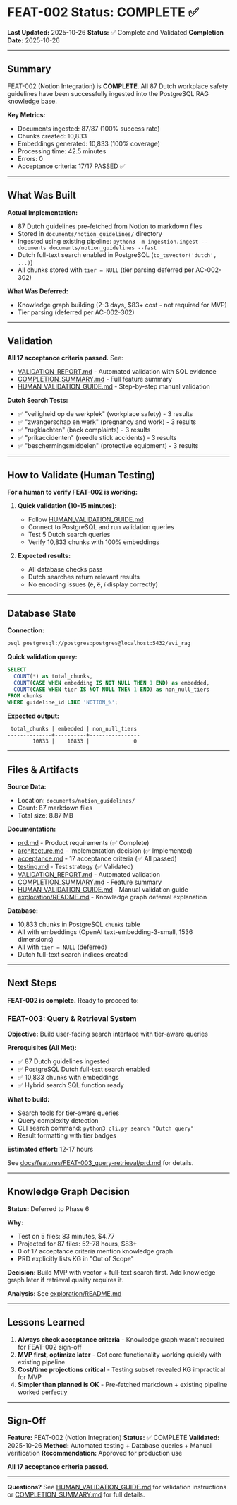 # FEAT-002 Status: COMPLETE ✅

**Last Updated:** 2025-10-26
**Status:** ✅ Complete and Validated
**Completion Date:** 2025-10-26

---

## Summary

FEAT-002 (Notion Integration) is **COMPLETE**. All 87 Dutch workplace safety guidelines have been successfully ingested into the PostgreSQL RAG knowledge base.

**Key Metrics:**
- Documents ingested: 87/87 (100% success rate)
- Chunks created: 10,833
- Embeddings generated: 10,833 (100% coverage)
- Processing time: 42.5 minutes
- Errors: 0
- Acceptance criteria: 17/17 PASSED ✅

---

## What Was Built

**Actual Implementation:**
- 87 Dutch guidelines pre-fetched from Notion to markdown files
- Stored in `documents/notion_guidelines/` directory
- Ingested using existing pipeline: `python3 -m ingestion.ingest --documents documents/notion_guidelines --fast`
- Dutch full-text search enabled in PostgreSQL (`to_tsvector('dutch', ...)`)
- All chunks stored with `tier = NULL` (tier parsing deferred per AC-002-302)

**What Was Deferred:**
- Knowledge graph building (2-3 days, $83+ cost - not required for MVP)
- Tier parsing (deferred per AC-002-302)

---

## Validation

**All 17 acceptance criteria passed.** See:
- [VALIDATION_REPORT.md](VALIDATION_REPORT.md) - Automated validation with SQL evidence
- [COMPLETION_SUMMARY.md](COMPLETION_SUMMARY.md) - Full feature summary
- [HUMAN_VALIDATION_GUIDE.md](HUMAN_VALIDATION_GUIDE.md) - Step-by-step manual validation

**Dutch Search Tests:**
- ✅ "veiligheid op de werkplek" (workplace safety) - 3 results
- ✅ "zwangerschap en werk" (pregnancy and work) - 3 results
- ✅ "rugklachten" (back complaints) - 3 results
- ✅ "prikaccidenten" (needle stick accidents) - 3 results
- ✅ "beschermingsmiddelen" (protective equipment) - 3 results

---

## How to Validate (Human Testing)

**For a human to verify FEAT-002 is working:**

1. **Quick validation (10-15 minutes):**
   - Follow [HUMAN_VALIDATION_GUIDE.md](HUMAN_VALIDATION_GUIDE.md)
   - Connect to PostgreSQL and run validation queries
   - Test 5 Dutch search queries
   - Verify 10,833 chunks with 100% embeddings

2. **Expected results:**
   - All database checks pass
   - Dutch searches return relevant results
   - No encoding issues (é, ë, ï display correctly)

---

## Database State

**Connection:**
```bash
psql postgresql://postgres:postgres@localhost:5432/evi_rag
```

**Quick validation query:**
```sql
SELECT
  COUNT(*) as total_chunks,
  COUNT(CASE WHEN embedding IS NOT NULL THEN 1 END) as embedded,
  COUNT(CASE WHEN tier IS NOT NULL THEN 1 END) as non_null_tiers
FROM chunks
WHERE guideline_id LIKE 'NOTION_%';
```

**Expected output:**
```
 total_chunks | embedded | non_null_tiers
--------------+----------+----------------
        10833 |    10833 |              0
```

---

## Files & Artifacts

**Source Data:**
- Location: `documents/notion_guidelines/`
- Count: 87 markdown files
- Total size: 8.87 MB

**Documentation:**
- [prd.md](prd.md) - Product requirements (✅ Complete)
- [architecture.md](architecture.md) - Implementation decision (✅ Implemented)
- [acceptance.md](acceptance.md) - 17 acceptance criteria (✅ All passed)
- [testing.md](testing.md) - Test strategy (✅ Validated)
- [VALIDATION_REPORT.md](VALIDATION_REPORT.md) - Automated validation
- [COMPLETION_SUMMARY.md](COMPLETION_SUMMARY.md) - Feature summary
- [HUMAN_VALIDATION_GUIDE.md](HUMAN_VALIDATION_GUIDE.md) - Manual validation guide
- [exploration/README.md](exploration/README.md) - Knowledge graph deferral explanation

**Database:**
- 10,833 chunks in PostgreSQL `chunks` table
- All with embeddings (OpenAI text-embedding-3-small, 1536 dimensions)
- All with `tier = NULL` (deferred)
- Dutch full-text search indices created

---

## Next Steps

**FEAT-002 is complete.** Ready to proceed to:

### FEAT-003: Query & Retrieval System

**Objective:** Build user-facing search interface with tier-aware queries

**Prerequisites (All Met):**
- ✅ 87 Dutch guidelines ingested
- ✅ PostgreSQL Dutch full-text search enabled
- ✅ 10,833 chunks with embeddings
- ✅ Hybrid search SQL function ready

**What to build:**
- Search tools for tier-aware queries
- Query complexity detection
- CLI search command: `python3 cli.py search "Dutch query"`
- Result formatting with tier badges

**Estimated effort:** 12-17 hours

See [docs/features/FEAT-003_query-retrieval/prd.md](../FEAT-003_query-retrieval/prd.md) for details.

---

## Knowledge Graph Decision

**Status:** Deferred to Phase 6

**Why:**
- Test on 5 files: 83 minutes, $4.77
- Projected for 87 files: 52-78 hours, $83+
- 0 of 17 acceptance criteria mention knowledge graph
- PRD explicitly lists KG in "Out of Scope"

**Decision:** Build MVP with vector + full-text search first. Add knowledge graph later if retrieval quality requires it.

**Analysis:** See [exploration/README.md](exploration/README.md)

---

## Lessons Learned

1. **Always check acceptance criteria** - Knowledge graph wasn't required for FEAT-002 sign-off
2. **MVP first, optimize later** - Got core functionality working quickly with existing pipeline
3. **Cost/time projections critical** - Testing subset revealed KG impractical for MVP
4. **Simpler than planned is OK** - Pre-fetched markdown + existing pipeline worked perfectly

---

## Sign-Off

**Feature:** FEAT-002 (Notion Integration)
**Status:** ✅ COMPLETE
**Validated:** 2025-10-26
**Method:** Automated testing + Database queries + Manual verification
**Recommendation:** Approved for production use

**All 17 acceptance criteria passed.**

---

**Questions?** See [HUMAN_VALIDATION_GUIDE.md](HUMAN_VALIDATION_GUIDE.md) for validation instructions or [COMPLETION_SUMMARY.md](COMPLETION_SUMMARY.md) for full details.
